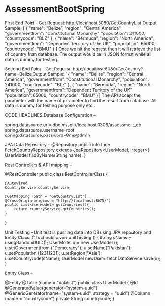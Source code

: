 # AssessmentBootSpring
First End Point - 
Get Request:		http://localhost:8080/GetCountryList
Output Sample:	[
    {
        "name": "Belize",
        "region": "Central America",
        "governmentfrom": "Constitutional Monarchy",
        "population": 241000,
        "countrycode": "BLZ"
    },
    {
        "name": "Bermuda",
        "region": "North America",
        "governmentfrom": "Dependent Territory of the UK",
        "population": 65000,
        "countrycode": "BMU"
    }
]
Once we hit the request then it will retrieve the list of country from database. The output would be in JSON format while all data is dummy for testing.

Second End Point - 
Get Request:		http://localhost:8080/GetCountry?name=Belize
Output Sample:	[
    {
        "name": "Belize",
        "region": "Central America",
        "governmentfrom": "Constitutional Monarchy",
        "population": 241000,
        "countrycode": "BLZ"
    },
    {
        "name": "Bermuda",
        "region": "North America",
        "governmentfrom": "Dependent Territory of the UK",
        "population": 65000,
        "countrycode": "BMU"
    }
]
The API accept the parameter with the name of parameter to find the result from database. All data is dummy for testing purpose only etc..


CODE HEADLINES
Database Configuration – 

spring.datasource.url=jdbc:mysql://localhost:3306/assessment_db
spring.datasource.username=root
spring.datasource.password=Gms@dm1n

JPA Data Repository – 
@Repository
public interface FetchCountryRepository extends JpaRepository<UserModel, Integer>{
	UserModel findByName(String name);
	}


Rest Controllers & API mapping –

@RestController
public class RestControllerClass {
	
	@Autowired
	CountryService countryService;
	
	@GetMapping (path = "GetCountryList")
	@CrossOrigin(origins = "http://localhost:8075/")
	public List<UserModel> getCountries(){
		return countryService.getCountries();
	}
}

Unit Testing – 
Unit test is pushing data into DB using JPA repository and Entity Class.
@Test
public void unitTesting () {
		String sName = usingRandomUUID();
		UserModel u = new UserModel ();
		u.setGovernmentfrom ("Democracy");
		u.setName("Pakistan");
		u.setPopulation (12311231);
		u.setRegion("Asia");	
		u.setCountrycode(sName);
		UserModel newUser= fetchDataService.save(u);
	}

Entity Class – 

@Entity
@Table (name = "datalist")
public class UserModel {
	@Id
	@GeneratedValue(generator="system-uuid")
	@GenericGenerator(name="system-uuid", strategy = "uuid")
	@Column (name = "countrycode")
	private String countrycode;
}
